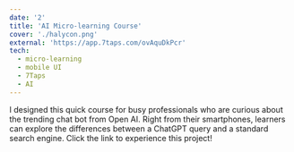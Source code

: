 ```yaml
---
date: '2'
title: 'AI Micro-learning Course'
cover: './halycon.png'
external: 'https://app.7taps.com/ovAquDkPcr'
tech:
  - micro-learning
  - mobile UI
  - 7Taps
  - AI
---
```


I designed this quick course for busy professionals who are curious about the trending chat bot from Open AI. Right from their smartphones, learners can explore the differences between a ChatGPT query and a standard search engine. Click the link to experience this project!
